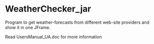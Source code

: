 # WeatherChecker_jar
Program to get weather-forecasts from different web-site providers and show it in one JFrame.

Read UsersManual_UA.doc for more information 
